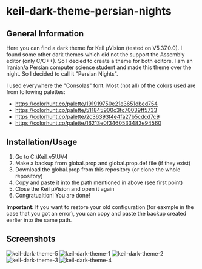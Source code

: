 # keil-dark-theme-persian-nights

## General Information
Here you can find a dark theme for Keil µVision (tested on V5.37.0.0). I found some other dark themes which did not the support the Assembly editor (only C/C++). So I decied to create a theme for both editors.
I am an Iranian/a Persian computer science student and made this theme over the night. So I decided to call it "Persian Nights".

I used everywhere the "Consolas" font. Most (not all) of the colors used are from following palettes:
+ https://colorhunt.co/palette/191919750e21e3651dbed754
+ https://colorhunt.co/palette/511845900c3fc70039ff5733
+ https://colorhunt.co/palette/2c36393f4e4fa27b5cdcd7c9
+ https://colorhunt.co/palette/16213e0f3460533483e94560

## Installation/Usage
1. Go to C:\Keil_v5\UV4
2. Make a backup from global.prop and global.prop.def file (if they exist)
3. Download the global.prop from this repository (or clone the whole repository)
4. Copy and paste it into the path mentioned in above (see first point)
5. Close the Keil µVision and open it again
6. Congratualtion! You are done!

**Important:** If you want to restore your old configuration (for eaxmple in the case that you got an error), you can copy and paste the backup created earlier into the same path.

## Screenshots
![keil-dark-theme-5](https://github.com/Masihtabaei/keil-dark-theme-persian-nights/assets/40685026/1af8114e-5eaf-4b3a-ad5b-3e653493ca75)
![keil-dark-theme-1](https://github.com/Masihtabaei/keil-dark-theme-persian-nights/assets/40685026/41a76b82-afa4-4d51-b3d0-c0c98c938462)
![keil-dark-theme-2](https://github.com/Masihtabaei/keil-dark-theme-persian-nights/assets/40685026/aef746d6-89ac-4c76-9633-6173fc5dd598)
![keil-dark-theme-3](https://github.com/Masihtabaei/keil-dark-theme-persian-nights/assets/40685026/e00ef3d4-32e0-4b63-990c-3ea06c274296)
![keil-dark-theme-4](https://github.com/Masihtabaei/keil-dark-theme-persian-nights/assets/40685026/60fd6241-4540-46fb-ba7d-2d2d55a47bf2)

